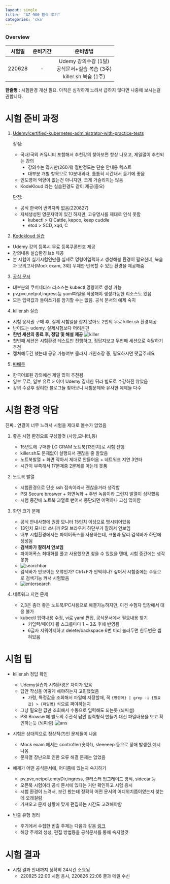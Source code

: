 ```yaml
---
layout: single
title:  "AZ-900 합격 후기"
categories: 'cka'
---
```



### Overview

|시험일|준비기간|준비방법|
|:---:|:---:|:---:|
|220628|-|Udemy 강의수강 (1달) <br> 공식문서+실습 복습 (3주) <br> killer.sh 복습 (1주)|

**한줄평 :** 시험환경 개선 필요. 아직은 심각하게 느려서 급하지 않다면 나중에 보시는걸 권합니다.


# 시험 준비 과정

1. [Udemy/certified-kubernetes-administrator-with-practice-tests](https://www.udemy.com/course/certified-kubernetes-administrator-with-practice-tests/) 

    장점:       
    - 국내/국외 커뮤니티 포함해서 추천강의 찾아보면 항상 나오고, 제일많이 추천되는 강의
        - 강의수는 많지만(260개) 절반정도는 단순 안내용 텍스트
        - 대부분 개별 항목으로 10분내외라, 틈틈히 시간내서 듣기에 좋음
    - 인도영어 억양이 없는건 아니지만, 크게 거슬리지는 않음
    - KodeKloud 라는 실습환경도 같이 제공(중요)

    단점:
    - 공식 한국어 번역자막 없음(220827)
    - 자체생성된 영문자막이 있긴 하지만, 고유명사를 제대로 인식 못함
        - kubectl > Q Cattle, kepco, keep cuddle
        - etcd > SCD, xqd, C

2. [Kodekloud 실습](https://kodekloud.com/courses/labs-certified-kubernetes-administrator-with-practice-tests/)
- Udemy 강의 등록시 무료 등록쿠폰번호 제공
- 강의내용 실습환경 lab 제공
- 본 시험이 실기시험인만큼 실제로 명령어입력하고 생성해볼 환경이 필요한데, 복습과 모의고사(Mock exam, 3회) 무제한 반복할 수 있는 환경을 제공해줌

3. [공식 문서](https://kubernetes.io/docs/home/)
- 대부분의 쿠버네티스 리소스는 kubectl 명령어로 생성 가능
- pv,pvc,netpol,ingress등 yaml파일을 작성해야 생성가능한 리소스도 있음
- 모든 입력값과 들여쓰기를 암기할 수는 없음. 공식 문서의 예제 숙지

4. killer.sh 실습
- 시험 응시권 구매 후, 실제 시험일을 잡지 않아도 2번의 무료 killer.sh 환경제공
- 난이도는 udemy, 실제시험보다 어려운편
- **한번 세션의 종료 후, 정답 및 해설 제공**
    ![killer](/assets/images/cka01.png)
- 첫번째 세션은 시험환경 테스트만 진행하고, 정답지보고 두번째 세션으로 숙달하기 추천
- 캡쳐해두긴 했는데 공유 가능여부 몰라서 개인소장 중, 필요하시면 댓글주세요

5. [따배쿠](https://www.youtube.com/channel/UC_VOQjI7mtQTEaTXXQIzLtQ/playlists)  
- 한국어로된 강의에선 제일 많이 추천됨
- 일부 무료, 일부 유료 > 이미 Udemy 결제한 뒤라 별도로 수강하진 않았음
- 강의 수강후 정리한 블로그들 찾아보니 시험문제와 유사한 예제들 다수

# 시험 환경 악담

진짜.. 연결이 너무 느려서 시험을 제대로 볼수가 없었음

1. 좋은 시험 환경으로 구성할것 (사양,모니터,등)
    - 15년도에 구매한 LG GRAM 노트북(13인치)로 시험 진행
    - killer.sh도 문제없이 실행되서 괜찮을 줄 알았음
    - 노트북발열 + 화면 작아서 제대로 안들어옴 + 네트워크 지연 3연타
    - 시간이 부족해서 17문제중 2문제를 아는데 못품

2. 노트북 발열
    - 시험환경으로 단순 ssh 접속이라서 괜찮을거라 생각함
    - PSI Secure broswer + 화면녹화 + 주변 녹음이라 그런지 발열이 심각했음
    - 시험 중간에 노트북 과열로 뻗어서 중단되면 어떡하나 고심 많이함

3. 화면 크기 문제
    - 공식 안내사항에 권장 모니터 15인치 이상으로 명시되어있음
    - 13인치 모니터 쓰니까 PSI 브라우저 하단부가 잘려서 안보임
    - 내부 시험환경에서는 파이어폭스를 사용하는데, 크롬과 달리 검색바가 하단에 생성됨
    - **검색바가 잘려서 안보임**
    - 파이어폭스 최대화를 풀고 사용했으면 찾을 수 있었을 텐데, 시험 중간에는 생각못함
    - ![searchbar](/assets/images/cka02.png)
    - 검색바가 안보이는 오류인가? Ctrl+F가 안먹히나? 싶어서 시험중에는 수동으로 검색기능 켜서 시험봤음
    - ![entersearch](/assets/images/cka03.png)

4. 네트워크 지연 문제
    - 2,3은 좀더 좋은 노트북/PC사용으로 해결가능하지만, 이건 수험자 입장에서 대응 불가
    - kubectl 입력내용 수정, vi로 yaml 편집, 공식문서에서 필요내용 찾기
        - 키입력/페이지 휠 스크롤마다 1 ~ 3초 후에 반영됨
        - 6글자 지워야지하고 delete/backspace 6번 미리 눌러두면 한두번은 씹혀있음

# 시험 팁

- killer.sh 정답 확인
    - Udemy실습과 시험환경은 차이가 있음
    - 답안 작성을 어떻게 해야하는지 고민했었음
        - 가령, 특정값을 조회해서 파일에 저장할때, 꼭 `{명령어} | grep -i {필요값} > {파일명}` 식으로 짜야하는지
    - 그냥 필요한 값만 조회해서 수동으로 입력해도 되는듯 (뇌피셜)
    - PSI Browser에 별도의 주관식 답안 입력형식 만들기 대신 파일내용을 보고 확인하는듯 (뇌피셜)
    ![ans](/assets/images/cka04.png)

- 시험은 상대적으로 정상적(?)인 문제들이 나옴
    - Mock exam 에서는 contro1ler(숫자1), sleeeeep 등으로 장애 발생한 예시 나옴
    - 문자열 장난으로 인한 오류 해결 문제는 없었음 

- 예제가 어떤 공식문서에, 어디쯤에 있는지 숙지하기
    - pv,pvc,netpol,emtyDir,ingress, 클러스터 업그레이드 방식, sidecar 등
    - 오픈북 시험이라 공식 문서에 있다는 거만 확인하고 시험 응시
    - 시험 환경이 느려서, 보긴 봤는데 정확히 어떤 문서의 어디위치쯤이였는지 찾는데 오래걸림
    - 가져오고 문제 상황에 맞게 편집하는 시간도 고려해야함 

- 빈출 유형 정리
    - 후기에서 수집한 빈출 주제는 다음과 같음 [링크](https://nasir17git.github.io/cka/setting/#%EA%B8%B0%EC%B6%9C-%EB%82%B4%EC%97%AD) 
    - 해당 주제의 생성, 편집 방법등을 공식문서를 통해 숙지할것

# 시험 결과

- 시험 결과 안내까지 정확히 24시간 소요됨
    - 220825 22:00 시험 응시, 220826 22:06 결과 메일 수신

